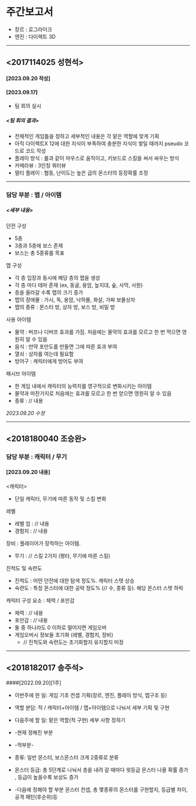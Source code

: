# 주간보고서
- 장르 : 로그라이크
- 엔진 : 다이렉트 3D

---
## <2017114025 성현석>
#### [2023.09.20 작성]

#### [2023.09.17]
- 팀 회의 실시
##### <팀 회의 결과>
- 전체적인 게임틀을 정하고 세부적인 내용은 각 맡은 역할에 맞게 기획
- 아직 다이렉트X 12에 대한 지식이 부족하여 충분한 지식이 쌓일 때까지 pseudo 코드로 코드 작성
- 플레이 방식 : 롤과 같이 마우스로 움직이고, 키보드로 스킬을 써서 싸우는 방식
- 카메라뷰 : 3인칭 쿼터뷰
- 멀티 플레이 : 협동, 난이도는 높은 급의 몬스터의 등장확률 조정
  
--------------------------
### 담당 부분 : 맵 / 아이템

##### <세부 내용>   
  
던전 구성
- 5층
- 3층과 5층에 보스 존재
- 보스는 총 5종류를 목표

맵 구성
- 각 층 입장과 동시에 해당 층의 맵을 생성
- 각 층 마다 테마 존재 (ex, 동굴, 용암, 늪지대, 숲, 사막, 사원)
- 층을 올라갈 수록 맵의 크기 증가
- 맵의 장애물 : 가시, 독, 용암, 낙하물, 화살, 가짜 보물상자
- 맵의 종류 : 몬스터 방, 상자 방, 보스 방, 비밀 방

사용 아이템
- 물약 : 버프나 디버프 효과를 가짐. 처음에는 물약의 효과를 모르고 한 번 먹으면 영원히 알 수 있음
- 음식 : 만약 포만도를 만들면 그에 따른 효과 부여
- 열쇠 : 상자를 여는데 필요함
- 방어구 : 캐릭터에게 방어도 부여

패시브 아이템
- 한 게임 내에서 캐릭터의 능력치를 영구적으로 변화시키는 아이템
- 물약과 마찬가지로 처음에는 효과를 모르고 한 번 얻으면 영원히 알 수 있음
- 종류 : // 내용


_2023.09.20 수정_

---  
## <2018180040 조승완>
### 담당 부분 : 캐릭터 / 무기

#### [2023.09.20 내용]

<캐릭터> 
- 단일 캐릭터, 무기에 따른 동작 및 스킬 변화

레벨
- 레벨 업 : // 내용
- 경험치 : // 내용
  
장비 : 플레이어가 장착하는 아이템. 
- 무기 : // 스킬 2가지 (평타, 무기에 따른 스킬)

진척도 및 숙련도
- 진척도 : 어떤 던전에 대한 탐색 정도%. 캐릭터 스탯 상승
- 숙련도 : 특정 몬스터에 대한 공략 정도% (// 수, 종류 등). 해당 몬스터 스탯 하락

캐릭터 구성 요소 : 체력 / 포만감
- 체력 : // 내용
- 포만감 : // 내용
- 둘 중 하나라도 0 이하로 떨어지면 게임오버
- 게임오버시 정보들 초기화 (레벨, 경험치, 장비)
    - // 진척도와 숙련도는 초기화할지 유지할지 미정

---
## <2018182017 송주석>
####[2022.09.20][1주]
- 이번주에 한 일: 게임 기초 컨셉 기획(장르, 엔진, 플레이 방식, 맵구조 등)
- 역할 분담: 적 / 캐릭터+아이템 / 맵+아이템으로 나눠서 세부 기획 및 구현

- 다음주에 할 일: 맡은 역할(적 구현) 세부 사항 정하기
-  -현재 정해진 부분
- -적부분-
- 종류: 일반 몬스터, 보스몬스터 크게 2중류로 분류
- 몬스터 등급: 총 5단계로 나눠서 층을 내려 갈 때마다 윗등급 몬스터 나올 확률 증가 , 등급이 높을수록 보상도 증가

- -다음에 정해야 할 부분
 몬스터 컨셉, 총 몇종류의 몬스터를 구현할지, 등급별 차이, 공격 패턴(후순위)등
